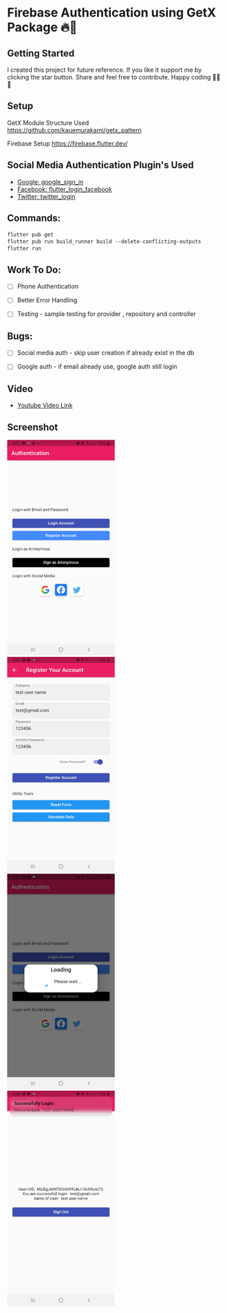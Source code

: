 # Firebase Authentication using GetX Package 🔥🚀


## Getting Started

I created this project for future reference. If you like it support me by clicking the star button. Share and feel free to contribute. Happy coding 💖🎉✨


## Setup

GetX Module Structure Used
https://github.com/kauemurakami/getx_pattern

Firebase Setup
https://firebase.flutter.dev/


## Social Media Authentication Plugin's Used

- [Google: google_sign_in](https://pub.dev/packages/google_sign_in)
- [Facebook: flutter_login_facebook](https://pub.dev/packages/flutter_login_facebook)
- [Twitter: twitter_login](https://pub.dev/packages?q=twitter_login)


## Commands: 
```
flutter pub get
flutter pub run build_runner build --delete-conflicting-outputs
flutter run 
```

## Work To Do:  
- [ ] Phone Authentication
- [ ] Better Error Handling 
- [ ] Testing - sample testing for provider , repository and controller 


## Bugs: 
- [ ] Social media auth - skip user creation if already exist in the db
- [ ] Google auth - if email already use, google auth still login



## Video
- [Youtube Video Link](https://www.youtube.com/watch?v=0EFcIMERgXQ)


## Screenshot

<kbd><img src="https://github.com/jaasaria/flutter.FirebaseSocialAuthAndGetX/blob/main/assets/screenshot/1.jpg" width="250" height="500"> </kbd>
<kbd><img src="https://github.com/jaasaria/flutter.FirebaseSocialAuthAndGetX/blob/main/assets/screenshot/2.jpg" width="250" height="500"> </kbd>
<br>
<kbd><img src="https://github.com/jaasaria/flutter.FirebaseSocialAuthAndGetX/blob/main/assets/screenshot/3.jpg" width="250" height="500"> </kbd>
<kbd><img src="https://github.com/jaasaria/flutter.FirebaseSocialAuthAndGetX/blob/main/assets/screenshot/4.jpg" width="250" height="500"> </kbd>





